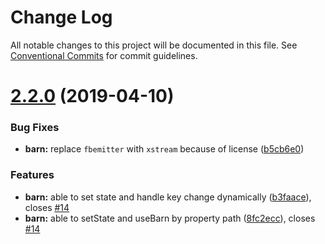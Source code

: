 # Change Log

All notable changes to this project will be documented in this file.
See [Conventional Commits](https://conventionalcommits.org) for commit guidelines.

# [2.2.0](https://github.com/barajs/bara/compare/v2.1.0...v2.2.0) (2019-04-10)


### Bug Fixes

* **barn:** replace `fbemitter` with `xstream` because of license ([b5cb6e0](https://github.com/barajs/bara/commit/b5cb6e0))


### Features

* **barn:** able to set state and handle key change dynamically ([b3faace](https://github.com/barajs/bara/commit/b3faace)), closes [#14](https://github.com/barajs/bara/issues/14)
* **barn:** able to setState and useBarn by property path ([8fc2ecc](https://github.com/barajs/bara/commit/8fc2ecc)), closes [#14](https://github.com/barajs/bara/issues/14)
